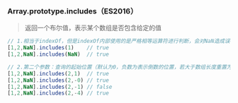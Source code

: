 ### Array.prototype.includes（ES2016）

> 返回一个布尔值，表示某个数组是否包含给定的值

```js
// 1.相当于indexOf，但是indexOf内部使用的是严格相等运算符进行判断，会对NaN造成误判
[1,2,NaN].includes(1)    // true
[1,2,NaN].includes(NaN)  // true

// 2.第二个参数：查询的起始位置（默认为0，负数为表示倒数的位置，若大于数组长度重置为0）
[1,2,NaN].includes(2,1)  // true
[1,2,NaN].includes(2,-0) // true
[1,2,NaN].includes(2,-1) // false
[1,2,NaN].includes(2,-4) // true
```



